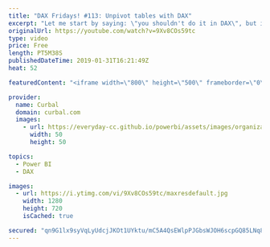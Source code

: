 ```yaml
---
title: "DAX Fridays! #113: Unpivot tables with DAX"
excerpt: "Let me start by saying: \"you shouldn't do it in DAX\", but if you still have to do it, in this video I will show you how to unpivot tables with DAX.  I will then unpivot them using Power Query so you can see the difference, and how Power Query can be faster and more efficient for cleaning data.  Have"
originalUrl: https://youtube.com/watch?v=9Xv8COs59tc
type: video
price: Free
length: PT5M38S
publishedDateTime: 2019-01-31T16:21:49Z
heat: 52

featuredContent: "<iframe width=\"800\" height=\"500\" frameborder=\"0\" src=\"https://www.youtube.com/embed/9Xv8COs59tc\" allow=\"accelerometer; autoplay; encrypted-media; gyroscope; picture-in-picture\" allowfullscreen></iframe>"

provider:
  name: Curbal
  domain: curbal.com
  images:
    - url: https://everyday-cc.github.io/powerbi/assets/images/organizations/curbal.com-50x50.jpg
      width: 50
      height: 50

topics:
  - Power BI
  - DAX

images:
  - url: https://i.ytimg.com/vi/9Xv8COs59tc/maxresdefault.jpg
    width: 1280
    height: 720
    isCached: true

secured: "qn9G1lx9syVqLyUdcjJKOt1UYktu/mC5A4QsEWlpPJGbsWJOH6scpGQ85LNq8BRA0UGSp8SyY5WyaJDKH1AZ+8yMYh/aV4sMkEQkutQ68bzZQol05Q6SntkG2Bt9yXm/GUqReiUnB4vNwO6cYSfpfEEGVPZfLfDVLUenULX/v6ZFyMuAjA5Cjvzfp8TpjwWS/pddh+Ng/TgFbuc9JfCBsGEYUEcj4+rm1joxKY76IIBknFa21E9OYAHrMBmKe6cbGdwR73ao3Y8scc0IlVTPgCwqYl6ouw9d8Cmhvz9tAxB1Q/dxpIrHU3w5pb1VQCONo5WjqfpnuOM+3BtAPJp9c1hCidvPNAg+zjtNCtsuFheEwvn6Uoao7bEto9/H1fJ+TsrAmhg7S879HLkCZtpI/4u8x1bUOp32G1oe4WNaf4M=;Vp+hWphGYAiYs2/1fAUN1g=="
---
```


